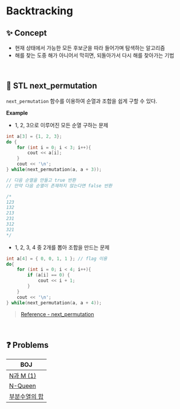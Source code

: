 # Backtracking

## ✨ Concept

- 현재 상태에서 가능한 모든 후보군을 따라 들어가며 탐색하는 알고리즘
- 해를 찾는 도중 해가 아니어서 막히면, 되돌아가서 다시 해를 찾아가는 기법

<br/>

## 👀 STL next_permutation

`next_permutation` 함수를 이용하여 순열과 조합을 쉽게 구할 수 있다.

**Example**

- 1, 2, 3으로 이루어진 모든 순열 구하는 문제

```cpp
int a[3] = {1, 2, 3};
do {
    for (int i = 0; i < 3; i++){
        cout << a[i];
    }
    cout << '\n';
} while(next_permutation(a, a + 3));

// 다음 순열을 만들고 true 반환
// 만약 다음 순열이 존재하지 않는다면 false 반환

/*
123
132
213
231
312
321
*/
```

- 1, 2, 3, 4 중 2개를 뽑아 조합을 만드는 문제

```cpp
int a[4] = { 0, 0, 1, 1 }; // flag 이용
do{
    for (int i = 0; i < 4; i++){
        if (a[i] == 0) {
            cout << i + 1;
        }
    }
    cout << '\n';
} while(next_permutation(a, a + 4));
```

> [Reference - next_permutation](https://cplusplus.com/reference/algorithm/next_permutation/)

<br/>

## ❓ Problems

| BOJ                                                                                      |
| ---------------------------------------------------------------------------------------- |
| [N과 M (1)](https://github.com/eunnbi/algorithm/blob/main/backtracking/BOJ/15649.cpp)    |
| [N-Queen](https://github.com/eunnbi/algorithm/blob/main/backtracking/BOJ/9663.cpp)       |
| [부분수열의 합](https://github.com/eunnbi/algorithm/blob/main/backtracking/BOJ/1182.cpp) |
